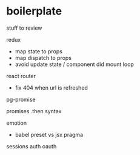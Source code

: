 # boilerplate

stuff to review

redux
- map state to props
- map dispatch to props
- avoid update state / component did mount loop

react router
- fix 404 when url is refreshed

pg-promise

promises
.then syntax

emotion
- babel preset vs jsx pragma

sessions
auth
oauth

